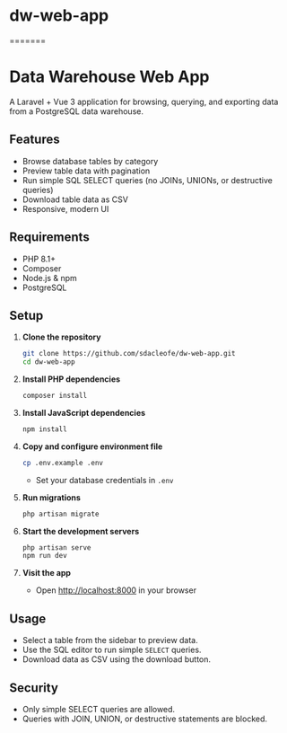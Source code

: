 # dw-web-app
=======
# Data Warehouse Web App

A Laravel + Vue 3 application for browsing, querying, and exporting data from a PostgreSQL data warehouse.

## Features

-   Browse database tables by category
-   Preview table data with pagination
-   Run simple SQL SELECT queries (no JOINs, UNIONs, or destructive queries)
-   Download table data as CSV
-   Responsive, modern UI

## Requirements

-   PHP 8.1+
-   Composer
-   Node.js & npm
-   PostgreSQL

## Setup

1. **Clone the repository**

    ```sh
    git clone https://github.com/sdacleofe/dw-web-app.git
    cd dw-web-app
    ```

2. **Install PHP dependencies**

    ```sh
    composer install
    ```

3. **Install JavaScript dependencies**

    ```sh
    npm install
    ```

4. **Copy and configure environment file**

    ```sh
    cp .env.example .env
    ```

    - Set your database credentials in `.env`

5. **Run migrations**

    ```sh
    php artisan migrate
    ```

6. **Start the development servers**

    ```sh
    php artisan serve
    npm run dev
    ```

7. **Visit the app**
    - Open [http://localhost:8000](http://localhost:8000) in your browser

## Usage

-   Select a table from the sidebar to preview data.
-   Use the SQL editor to run simple `SELECT` queries.
-   Download data as CSV using the download button.

## Security

-   Only simple SELECT queries are allowed.
-   Queries with JOIN, UNION, or destructive statements are blocked.
